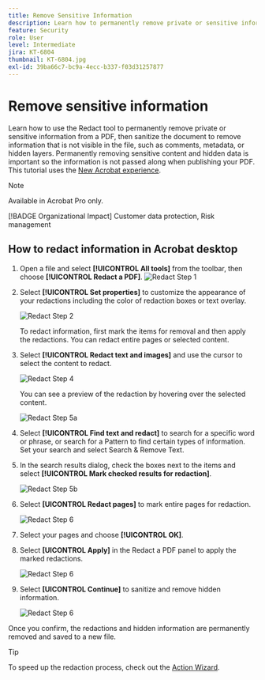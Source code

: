 ```yaml
---
title: Remove Sensitive Information
description: Learn how to permanently remove private or sensitive information from your PDF
feature: Security
role: User
level: Intermediate
jira: KT-6804
thumbnail: KT-6804.jpg
exl-id: 39ba66c7-bc9a-4ecc-b337-f03d31257877
---
```

# Remove sensitive information

Learn how to use the Redact tool to permanently remove private or sensitive information from a PDF, then sanitize the document to remove information that is not visible in the file, such as comments, metadata, or hidden layers. Permanently removing sensitive content and hidden data is important so the information is not passed along when publishing your PDF. This tutorial uses the [New Acrobat experience](new-workspace.md).

>[!NOTE]
>
>Available in Acrobat Pro only.

[!BADGE Organizational Impact]
Customer data protection, Risk management

## How to redact information in Acrobat desktop

1. Open a file and select **[!UICONTROL All tools]** from the toolbar, then choose **[!UICONTROL Redact a PDF]**.
    ![Redact Step 1](../assets/Redact_1.png)

1. Select **[!UICONTROL Set properties]** to customize the appearance of your redactions including the color of redaction boxes or text overlay.

    ![Redact Step 2](../assets/Redact_2.png)

    To redact information, first mark the items for removal and then apply the redactions. You can redact entire pages or selected content. 

1. Select **[!UICONTROL Redact text and images]** and use the cursor to select the content to redact.

    ![Redact Step 4](../assets/Redact_3.png)

    You can see a preview of the redaction by hovering over the selected content.

    ![Redact Step 5a](../assets/Redact_4.png)

1. Select **[!UICONTROL Find text and redact]** to search for a specific word or phrase, or search for a Pattern to find certain types of information. Set your search and select Search & Remove Text.

1. In the search results dialog, check the boxes next to the items and select **[!UICONTROL Mark checked results for redaction]**.

    ![Redact Step 5b](../assets/Redact_5.png)

1. Select **[UICONTROL Redact pages]** to mark entire pages for redaction.

    ![Redact Step 6](../assets/Redact_6.png)

1. Select your pages and choose **[!UICONTROL OK]**.

1. Select **[UICONTROL Apply]** in the Redact a PDF panel to apply the marked redactions.

    ![Redact Step 6](../assets/Redact_7.png)

1. Select **[UICONTROL Continue]** to sanitize and remove hidden information.

    ![Redact Step 6](../assets/Redact_8.png)

Once you confirm, the redactions and hidden information are permanently removed and saved to a new file.

>[!TIP]
>
>To speed up the redaction process, check out the [Action Wizard](../advanced-tasks/action.md).
